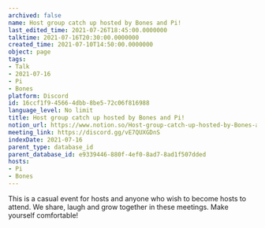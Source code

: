 ```yaml
---
archived: false
name: Host group catch up hosted by Bones and Pi!
last_edited_time: 2021-07-26T18:45:00.0000000
talktime: 2021-07-16T20:30:00.0000000
created_time: 2021-07-10T14:50:00.0000000
object: page
tags:
- Talk
- 2021-07-16
- Pi
- Bones
platform: Discord
id: 16ccf1f9-4566-4dbb-8be5-72c06f816988
language_level: No limit
title: Host group catch up hosted by Bones and Pi!
notion_url: https://www.notion.so/Host-group-catch-up-hosted-by-Bones-and-Pi-16ccf1f945664dbb8be572c06f816988
meeting_link: https://discord.gg/vE7QUXGDnS
indexDate: 2021-07-16
parent_type: database_id
parent_database_id: e9339446-880f-4ef0-8ad7-8ad1f507dded
hosts:
- Pi
- Bones
---
```


This is a casual event for hosts and anyone who wish to become hosts to attend.  We share, laugh and grow together in these meetings.  Make yourself comfortable!






